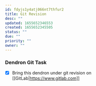 ```yaml
---
id: fdyjs1y4atj066nt7thfur2
title: Git Revision
desc: ""
updated: 1655652346553
created: 1655652345505
status: ""
due: ""
priority: ""
owner: ""
---
```


### Dendron Git Task

- [x] Bring this dendron under git revision on [[GitLab|https://www.gitlab.com]]

